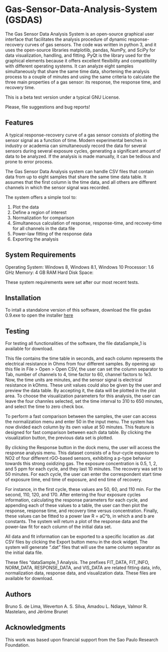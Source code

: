 # Gas-Sensor-Data-Analysis-System (GSDAS)
The Gas Sensor Data Analysis System is an open-source graphical user interface that facilitates the analysis procedure of dynamic response-recovery curves of gas sensors. The code was written in python 3, and it uses the open-source libraries matplotlib, pandas, NumPy, and SciPy for data visualization, handling, and fitting. PyQt is the library used for the graphical elements because it offers excellent flexibility and compatibility with different operating systems. It can analyze eight samples simultaneously that share the same time data, shortening the analysis process to a couple of minutes and using the same criteria to calculate the three main properties of a gas sensor: its response, the response time, and recovery time.

This is a beta test version under a typical GNU License. 

Please, file suggestions and bug reports!

## Features

A typical response-recovery curve of a gas sensor consists of plotting the sensor signal as a function of time. Modern experimental benches in industry or academia can simultaneously record the data for several sensors during several exposure cycles, generating a significant amount of data to be analyzed. If the analysis is made manually, it can be tedious and prone to error process.

The Gas Sensor Data Analysis system can handle CSV files that contain data from up to eight samples that share the same time data table. It assumes that the first column is the time data, and all others are different channels in which the sensor signal was recorded. 

The system offers a simple tool to:

1.	Plot the data
2.	Define a region of interest
3.	Normalization for comparison
4.	Simultaneous calculation of response, response-time, and recovey-time for all channels in the data file 
5.	Power-law fitting of the response data
6.	Exporting the analysis

## System Requirements

Operating System: Windows 8, Windows 8.1, Windows 10
Processor: 1.6 GHz 
Memory: 4 GB RAM 
Hard Disk Space: 

These system requirements were set after our most recent tests.

## Installation
To intall a standalone version of this software, download the file gsdas 0.9.exe to open the installer [here](https://drive.google.com/drive/folders/1eW2FeAMugAU2CMUTQ32T6FijdTAGAont?usp=sharing)

## Testing

For testing all functionalities of the software, the file dataSample_1 is available for download.

This file contains the time table in seconds, and each column represents the electrical resistance in Ohms from four different samples. By opening up this file in File > Open > Open CSV, the user can set the column separator to Tab, number of channels to 4, time factor to 60, channel factors to 1e3. Now, the time units are minutes, and the sensor signal is electrical resistance in kOhms. These unit values could also be given by the user and preview the data table. By accepting it, the data will be plotted in the plot area. To choose the visualization parameters for this analysis, the user can leave the four channles selected, set the time interval to 310 to 650 minutes, and select the time to zero check box.

To perform a fast comparison between the samples, the user can access the normalization menu and enter 50 in the input menu. The system has now divided each column by its own value at 50 minutes. This feature is designed for fast comparison between each data table. By clicking the visualization button, the previous data set is plotted. 

By clicking the Response button in the dock menu, the user will access the response analysis menu. This dataset consists of a four-cycle exposure to NO2 of four different rGO-based sensors, exhibiting a p-type behavior towards this strong oxidizing gas. The exposure concentration is 0.5, 1, 2, and 5 ppm for each cycle, and they last 10 minutes. The recovery was set to 50 minutes. For each cycle, the user can enter the correspondent start time of exposure time, end time of exposure, and end time of recovery. 

For instance, in the first cycle, these values are 50, 60, and 110 min. For the second, 110, 120, and 170. After entering the four exposure cycles information, calculating the response parameters for each cycle, and appending each of these values to a table, the user can then plot the response, response time, and recovery time versus concentration. Finally, these values can be fitted to a power law R = aC^b, in which a and b are constants. The system will return a plot of the response data and the power-law fit for each column of the initial data set.

All data and fit information can be exported to a specific location as .dat CSV files by clicking the Export button menu in the dock widget. The system will generate “.dat” files that will use the same column separator as the initial data file. 

These files “dataSample_1 Analysis. The prefixes FIT_DATA, FIT_INFO, NORM_DATA, RESPONSE_DATA, and VIS_DATA are related fitting data, info, normalization data, response data, and visualization data. These files are available for download.

## Authors

Bruno S. de Lima, Weverton A. S. Silva, Amadou L. Ndiaye, Valmor R. Mastelaro, and Jérôme Brunet


## Acknowledgments

This work was based upon financial support from the Sao Paulo Research Foundation. 

